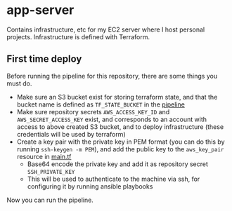 # app-server

Contains infrastructure, etc for my EC2 server where I host personal projects.
Infrastructure is defined with Terraform.

## First time deploy

Before running the pipeline for this repository, there are some things you must do.

 - Make sure an S3 bucket exist for storing terraform state, and that the bucket name is defined as `TF_STATE_BUCKET` in the [pipeline](.github/workflows.main.yml)
 - Make sure repository secrets `AWS_ACCESS_KEY_ID` and `AWS_SECRET_ACCESS_KEY` exist, and corresponds to an account with access to above created S3 bucket, and to deploy infrastructure (these credentials will be used by terraform)
 - Create a key pair with the private key in PEM format (you can do this by running `ssh-keygen -m PEM`), and add the public key to the `aws_key_pair` resource in [main.tf](iac/main.tf)
    - Base64 encode the private key and add it as repository secret `SSH_PRIVATE_KEY`
    - This will be used to authenticate to the machine via ssh, for configuring it by running ansible playbooks

Now you can run the pipeline.
